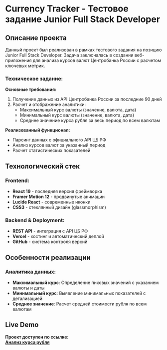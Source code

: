 #  Currency Tracker - Тестовое задание Junior Full Stack Developer

##  Описание проекта

Данный проект был реализован в рамках тестового задания на позицию Junior Full Stack Developer. Задача заключалась в создании веб-приложения для анализа курсов валют Центробанка России с расчетом ключевых метрик.

###  Техническое задание:

**Основные требования:**
1. Получение данных из API Центробанка России за последние 90 дней
2. Расчет и отображение аналитики:
   - Максимальный курс валюты (значение, валюта, дата)
   - Минимальный курс валюты (значение, валюта, дата) 
   - Среднее значение курса рубля за весь период по всем валютам

**Реализованный функционал:**
-  Парсинг данных с официального API ЦБ РФ
-  Анализ курсов валют за указанный период
-  Расчет статистических показателей

##  Технологический стек

### Frontend:
- **React 19** - последняя версия фреймворка
- **Framer Motion 12** - продвинутые анимации
- **Lucide React** - современные иконки
- **CSS3** - стеклянный дизайн (glassmorphism)

### Backend & Deployment:
- **REST API** - интеграция с API ЦБ РФ
- **Vercel** - хостинг и автоматический деплой
- **GitHub** - система контроля версий

##  Особенности реализации

### Аналитика данных:
- **Максимальный курс**: Определение пиковых значений с указанием валюты и даты
- **Минимальный курс**: Выявление минимальных показателей с детализацией
- **Среднее значение**: Расчет средней стоимости рубля по всем валютам


##  Live Demo

**Проект доступен по ссылке:**  
 **[Анализ курса рубля](https://currency-tracker-v2.vercel.app/)**


